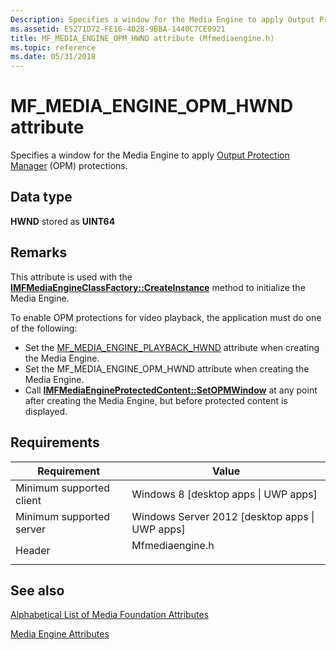 ```yaml
---
Description: Specifies a window for the Media Engine to apply Output Protection Manager (OPM) protections.
ms.assetid: E5271D72-FE16-4D28-9BBA-1440C7CE0921
title: MF_MEDIA_ENGINE_OPM_HWND attribute (Mfmediaengine.h)
ms.topic: reference
ms.date: 05/31/2018
---
```


# MF\_MEDIA\_ENGINE\_OPM\_HWND attribute

Specifies a window for the Media Engine to apply [Output Protection Manager](output-protection-manager.md) (OPM) protections.

## Data type

**HWND** stored as **UINT64**

## Remarks

This attribute is used with the [**IMFMediaEngineClassFactory::CreateInstance**](/windows/desktop/api/mfmediaengine/nf-mfmediaengine-imfmediaengineclassfactory-createinstance) method to initialize the Media Engine.

To enable OPM protections for video playback, the application must do one of the following:

-   Set the [MF\_MEDIA\_ENGINE\_PLAYBACK\_HWND](mf-media-engine-playback-hwnd.md) attribute when creating the Media Engine.
-   Set the MF\_MEDIA\_ENGINE\_OPM\_HWND attribute when creating the Media Engine.
-   Call [**IMFMediaEngineProtectedContent::SetOPMWindow**](/windows/desktop/api/mfmediaengine/nf-mfmediaengine-imfmediaengineprotectedcontent-setopmwindow) at any point after creating the Media Engine, but before protected content is displayed.

## Requirements



| Requirement | Value |
|-------------------------------------|--------------------------------------------------------------------------------------------|
| Minimum supported client<br/> | Windows 8 \[desktop apps \| UWP apps\]<br/>                                          |
| Minimum supported server<br/> | Windows Server 2012 \[desktop apps \| UWP apps\]<br/>                                |
| Header<br/>                   | <dl> <dt>Mfmediaengine.h</dt> </dl> |



## See also

<dl> <dt>

[Alphabetical List of Media Foundation Attributes](alphabetical-list-of-media-foundation-attributes.md)
</dt> <dt>

[Media Engine Attributes](media-engine-attributes.md)
</dt> </dl>

 

 




